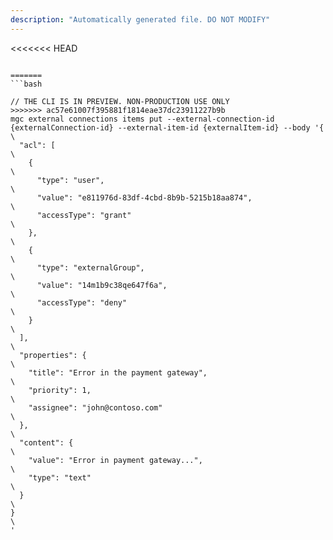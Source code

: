 ```yaml
---
description: "Automatically generated file. DO NOT MODIFY"
---
```


<<<<<<< HEAD
```cli

=======
```bash

// THE CLI IS IN PREVIEW. NON-PRODUCTION USE ONLY
>>>>>>> ac57e61007f395881f1814eae37dc23911227b9b
mgc external connections items put --external-connection-id {externalConnection-id} --external-item-id {externalItem-id} --body '{\
  "acl": [\
    {\
      "type": "user",\
      "value": "e811976d-83df-4cbd-8b9b-5215b18aa874",\
      "accessType": "grant"\
    },\
    {\
      "type": "externalGroup",\
      "value": "14m1b9c38qe647f6a",\
      "accessType": "deny"\
    }\
  ],\
  "properties": {\
    "title": "Error in the payment gateway",\
    "priority": 1,\
    "assignee": "john@contoso.com"\
  },\
  "content": {\
    "value": "Error in payment gateway...",\
    "type": "text"\
  }\
}\
'

```